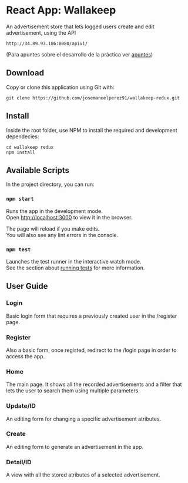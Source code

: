 # React App: Wallakeep

An advertisement store that lets logged users create and edit advertisement, using the API

    http://34.89.93.186:8080/apiv1/

(Para apuntes sobre el desarrollo de la práctica ver [apuntes](./apuntes.md))

## Download

Copy or clone this application using Git with:

    git clone https://github.com/josemanuelperez91/wallakeep-redux.git

## Install

Inside the root folder, use NPM to install the required and development dependecies:

    cd wallakeep redux
    npm install

## Available Scripts

In the project directory, you can run:

### `npm start`

Runs the app in the development mode.<br />
Open [http://localhost:3000](http://localhost:3000) to view it in the browser.

The page will reload if you make edits.<br />
You will also see any lint errors in the console.

### `npm test`

Launches the test runner in the interactive watch mode.<br />
See the section about [running tests](https://facebook.github.io/create-react-app/docs/running-tests) for more information.

## User Guide

### Login

Basic login form that requires a previously created user in the /register page.

### Register

Also a basic form, once registed, redirect to the /login page in order to access the app.

### Home

The main page. It shows all the recorded advertisements and a filter that lets the user to search them using multiple parameters.

### Update/ID

An editing form for changing a specific advertisement atributes.

### Create

An editing form to generate an advertisement in the app.

### Detail/ID

A view with all the stored atributes of a selected advertisement.
